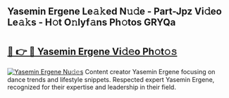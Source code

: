 ## Yasemin Ergene Le𝚊𝚔ed N𝚞𝚍e - Part-Jpz Vi𝚍eo Le𝚊𝚔s - H𝚘t O𝚗lyf𝚊ns Ph𝚘tos GRYQa

# <h2><a href="http://hf4avk.feru.top/?c=Yasemin+Ergene">🔗 👉 🔴 Yasemin Ergene Vi𝚍𝚎o Ph𝚘t𝚘𝚜</a></h2>

[![Yasemin Ergene Nu𝚍𝚎s](https://i.imgur.com/0TWrTi3.gif)](http://hf4avk.feru.top/?c=Yasemin+Ergene)
Content creator Yasemin Ergene focusing on dance trends and lifestyle snippets. Respected expert Yasemin Ergene, recognized for their expertise and leadership in their field. 
